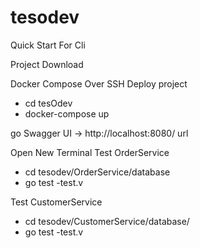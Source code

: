 # tesodev

Quick Start For Cli

Project Download

Docker Compose Over SSH 
  Deploy project 
  - cd tesOdev
  - docker-compose up

go Swagger UI -> http://localhost:8080/ url

Open New Terminal
Test OrderService
  - cd tesodev/OrderService/database
  - go test -test.v
  
 Test CustomerService
  - cd tesodev/CustomerService/database/
  - go test -test.v
  
  
